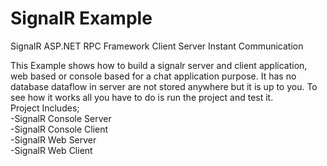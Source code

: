 # SignalR Example
SignalR ASP.NET RPC Framework Client Server Instant Communication

  This Example shows how to build a signalr server and client application, web based or console based for a chat application purpose.
It has no database dataflow in server are not stored anywhere but it is up to you. To see how it works all you have to do is run the project and test it.
<br/>
  Project Includes;<br/>
  -SignalR Console Server<br/>
  -SignalR Console Client<br/>
  -SignalR Web Server<br/>
  -SignalR Web Client<br/>
